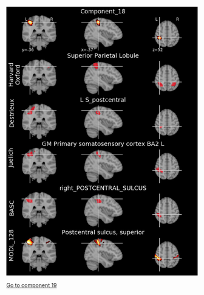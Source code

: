 


![18](preliminary/18.jpg "Component 18")

[Go to component 19](https://parietal-inria.github.io/MODL_atlas/1024/19 "Component 19")